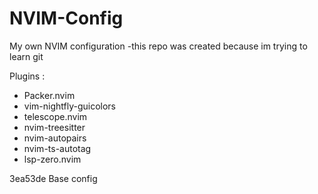 # NVIM-Config
My own NVIM configuration
-this repo was created because im trying to learn git

Plugins :
- Packer.nvim
- vim-nightfly-guicolors
- telescope.nvim
- nvim-treesitter
- nvim-autopairs
- nvim-ts-autotag
- lsp-zero.nvim
  

3ea53de Base config
